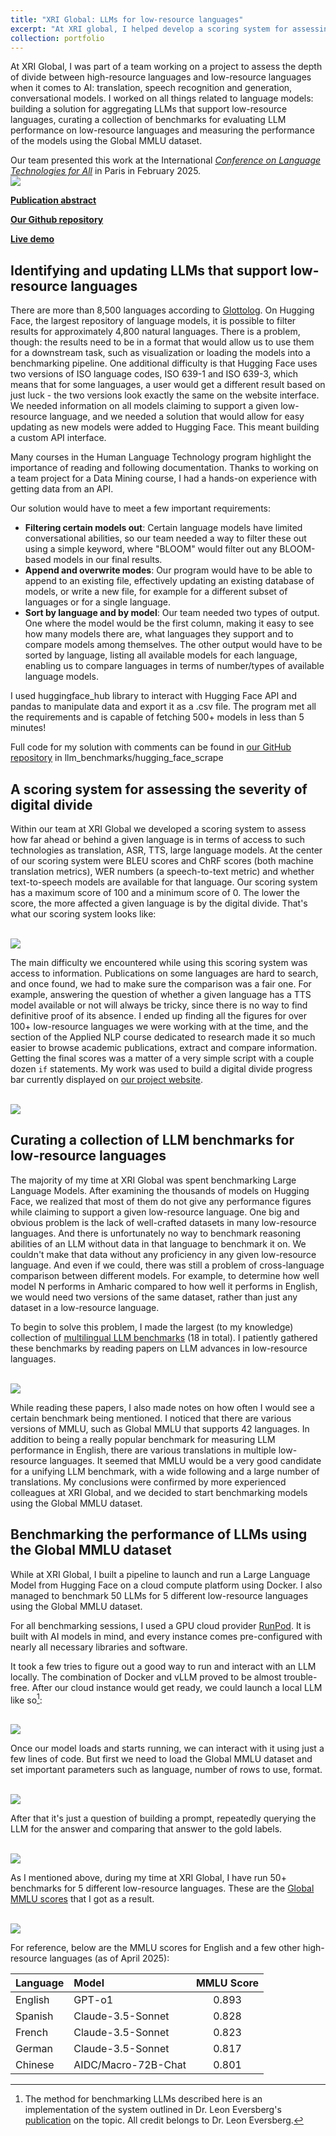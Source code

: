 ```yaml
---
title: "XRI Global: LLMs for low-resource languages"
excerpt: "At XRI global, I helped develop a scoring system for assessing the impact of digital divide on any low-resource language. I also built a solution for aggregating LLMs that support low-resource languages, curated a collection of benchmarks for evaluating LLM performance on low-resource languages and measured the performance of the models using the Global MMLU dataset<br/><img src='/images/500x300.jpg'>"
collection: portfolio
---
```


At XRI Global, I was part of a team working on a project to assess the depth of divide between high-resource languages and low-resource languages when it comes to AI: translation, speech recognition and generation, conversational models. I worked on all things related to language models: building a solution for aggregating LLMs that support low-resource languages, curating a collection of benchmarks for evaluating LLM performance on low-resource languages and measuring the performance of the models using the Global MMLU dataset.

Our team presented this work at the International [*Conference on Language Technologies for All*](https://www.lt4all2025.eu/) in Paris in February 2025. <br/><img src='/images/conference.png'>

**[Publication abstract](https://www.lt4all2025.eu/wp-content/uploads/2025/02/LT4All-2025_Book-of-Abstracts_Final.pdf#page=17)**

**[Our Github repository](https://github.com/XRILLC/inclusiveai)**

**[Live demo](https://inclusiveai-app.vercel.app/)**


## Identifying and updating LLMs that support low-resource languages
There are more than 8,500 languages according to [Glottolog](https://glottolog.org/glottolog/language). On Hugging Face, the largest repository of language models, it is possible to filter results for approximately 4,800 natural languages. There is a problem, though: the results need to be in a format that would allow us to use them for a downstream task, such as visualization or loading the models into a benchmarking pipeline. One additional difficulty is that Hugging Face uses two versions of ISO language codes, ISO 639-1 and ISO 639-3, which means that for some languages, a user would get a different result based on just luck - the two versions look exactly the same on the website interface. We needed information on all models claiming to support a given low-resource language, and we needed a solution that would allow for easy updating as new models were added to Hugging Face. This meant building a custom API interface.

Many courses in the Human Language Technology program highlight the importance of reading and following documentation. Thanks to working on a team project for a Data Mining course, I had a hands-on experience with getting data from an API.

Our solution would have to meet a few important requirements:
* **Filtering certain models out**: Certain language models have limited conversational abilities, so our team needed a way to filter these out using a simple keyword, where "BLOOM" would filter out any BLOOM-based models in our final results.
* **Append and overwrite modes**: Our program would have to be able to append to an existing file, effectively updating an existing database of models, or write a new file, for example for a different subset of languages or for a single language.
* **Sort by language and by model**: Our team needed two types of output. One where the model would be the first column, making it easy to see how many models there are, what languages they support and to compare models among themselves. The other output would have to be sorted by language, listing all available models for each language, enabling us to compare languages in terms of number/types of available language models.

I used huggingface_hub library to interact with Hugging Face API and pandas to manipulate data and export it as a .csv file. The program met all the requirements and is capable of fetching 500+ models in less than 5 minutes!

Full code for my solution with comments can be found in [our GitHub repository](https://github.com/XRILLC/inclusiveai/tree/main/llm_benchmarks) in llm_benchmarks/hugging_face_scrape

## A scoring system for assessing the severity of digital divide
Within our team at XRI Global we developed a scoring system to assess how far ahead or behind a given language is in terms of access to such technologies as translation, ASR, TTS, large language models. At the center of our scoring system were BLEU scores and ChRF scores (both machine translation metrics), WER numbers (a speech-to-text metric) and whether text-to-speech models are available for that language. Our scoring system has a maximum score of 100 and a minimum score of 0. The lower the score, the more affected a given language is by the digital divide. That's what our scoring system looks like:

<br/><img src='/images/scoring.png'>

The main difficulty we encountered while using this scoring system was access to information. Publications on some languages are hard to search, and once found, we had to make sure the comparison was a fair one. For example, answering the question of whether a given language has a TTS model available or not will always be tricky, since there is no way to find definitive proof of its absence. I ended up finding all the figures for over 100+ low-resource languages we were working with at the time, and the section of the Applied NLP course dedicated to research made it so much easier to browse academic publications, extract and compare information. Getting the final scores was a matter of a very simple script with a couple dozen `if` statements. My work was used to build a digital divide progress bar currently displayed on [our project website](https://inclusiveai-app.vercel.app/).

<br/><img src='/images/progress-bar.png'>

## Curating a collection of LLM benchmarks for low-resource languages
The majority of my time at XRI Global was spent benchmarking Large Language Models. After examining the thousands of models on Hugging Face, we realized that most of them do not give any performance figures while claiming to support a given low-resource language. One big and obvious problem is the lack of well-crafted datasets in many low-resource languages. And there is unfortunately no way to benchmark reasoning abilities of an LLM without data in that language to benchmark it on. We couldn't make that data without any proficiency in any given low-resource language. And even if we could, there was still a problem of cross-language comparison between different models. For example, to determine how well model N performs in Amharic compared to how well it performs in English, we would need two versions of the same dataset, rather than just any dataset in a low-resource language.

To begin to solve this problem, I made the largest (to my knowledge) collection of [multilingual LLM benchmarks](https://docs.google.com/spreadsheets/d/1am0W7tzBiUQXNNh_N5GJYHOjIaemAeIsMmdni2P6aP4/edit?usp=sharing) (18 in total). I patiently gathered these benchmarks by reading papers on LLM advances in low-resource languages.

<br/><img src='/images/benchmarks.png'>

While reading these papers, I also made notes on how often I would see a certain benchmark being mentioned. I noticed that there are various versions of MMLU, such as Global MMLU that supports 42 languages. In addition to being a really popular benchmark for measuring LLM performance in English, there are various translations in multiple low-resource languages. It seemed that MMLU would be a very good candidate for a unifying LLM benchmark, with a wide following and a large number of translations. My conclusions were confirmed by more experienced colleagues at XRI Global, and we decided to start benchmarking models using the Global MMLU dataset.

## Benchmarking the performance of LLMs using the Global MMLU dataset
While at XRI Global, I built a pipeline to launch and run a Large Language Model from Hugging Face on a cloud compute platform using Docker. I also managed to benchmark 50 LLMs for 5 different low-resource languages using the Global MMLU dataset.

For all benchmarking sessions, I used a GPU cloud provider [RunPod](https://www.runpod.io/). It is built with AI models in mind, and every instance comes pre-configured with nearly all necessary libraries and software.

It took a few tries to figure out a good way to run and interact with an LLM locally. The combination of Docker and vLLM proved to be almost trouble-free. After our cloud instance would get ready, we could launch a local LLM like so[^note]:

<br/><img src='/images/vllm.png'>

Once our model loads and starts running, we can interact with it using just a few lines of code. But first we need to load the Global MMLU dataset and set important parameters such as language, number of rows to use, format.

<br/><img src='/images/use-local-llm.png'>

After that it's just a question of building a prompt, repeatedly querying the LLM for the answer and comparing that answer to the gold labels.

<br/><img src='/images/prompt-llm.png'>

As I mentioned above, during my time at XRI Global, I have run 50+ benchmarks for 5 different low-resource languages. These are the [Global MMLU scores](https://docs.google.com/spreadsheets/d/168Ib_olHqMRWTXDQtM5JiH5JCocfhszB/edit?usp=sharing&ouid=117745677267270111267&rtpof=true&sd=true) that I got as a result.

<br/><img src='/images/bench-results.png'>

For reference, below are the MMLU scores for English and a few other high-resource languages (as of April 2025):

| Language | Model | MMLU Score |
|:--- |:---- |:----:|
|English| GPT-o1 | 0.893 |
|Spanish| Claude-3.5-Sonnet | 0.828 |
|French| Claude-3.5-Sonnet | 0.823 |
|German| Claude-3.5-Sonnet | 0.817 |
|Chinese| AIDC/Macro-72B-Chat | 0.801 |

[^note]: The method for benchmarking LLMs described here is an implementation of the system outlined in Dr. Leon Eversberg's [publication](https://medium.com/data-science/how-to-evaluate-multilingual-llms-with-global-mmlu-ce314aedee8f) on the topic. All credit belongs to Dr. Leon Eversberg.
